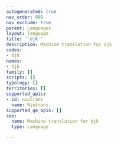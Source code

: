 ```yaml
---
autogenerated: true
nav_order: 999
nav_exclude: true
parent: Languages
layout: language
title: '`djk`'
description: Machine translation for djk
codes:
- djk
names:
- djk
family: []
scripts: []
typology: []
territories: []
supported_apis:
- id: niutrans
  name: Niutrans
supported_qe_apis: []
seo:
  name: Machine translation for djk
  type: Language

---
```


